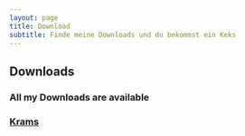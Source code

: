 ```yaml
---
layout: page
title: Download
subtitle: Finde meine Downloads und du bekommst ein Keks
---
```


## Downloads

### All my Downloads are available

### [Krams](https://osborntv.github.io/download.html "Versuche es doch mal")
